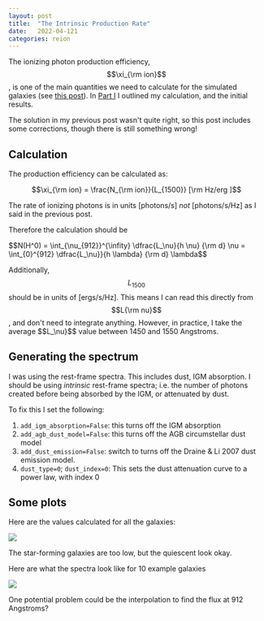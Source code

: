 ```yaml
---
layout: post
title:  "The Intrinsic Production Rate"
date:   2022-04-121
categories: reion
---
```



The ionizing photon production efficiency, $$\xi_{\rm ion}$$, is one of the main quantities we need to calculate for the simulated galaxies (see <a href="https://ndrakos.github.io/blog/reion/Reionization_Modelling/">this post</a>). In <a href=
"https://ndrakos.github.io/blog/reion/The_intrinsic_production_rate/">Part I</a> I outlined my calculation, and the initial results.

The solution in my previous post wasn't quite right, so this post includes some corrections, though there is still something wrong!

## Calculation

The production efficiency can be calculated as:

$$\xi_{\rm ion} = \frac{N_{\rm ion}}{L_{1500}} [\rm Hz/erg ]$$

The rate of ionizing photons is in units [photons/s] *not* [photons/s/Hz] as I said in the previous post.

Therefore the calculation should be

$$N(H^0) = \int_{\nu_{912}}^{\infity} \dfrac{L_\nu}{h \nu}  {\rm d} \nu = \int_{0}^{912} \dfrac{L_\nu}}{h \lambda} {\rm d} \lambda$$


Additionally, $$L_{1500}$$ should be in units of [ergs/s/Hz]. This means I can read this directly from $$L{\rm nu}$$, and don't need to integrate anything. However, in practice, I take the average $$L_\nu}$$ value between 1450 and 1550 Angstroms. 


## Generating the spectrum

I was using the rest-frame spectra. This includes dust, IGM absorption. I should be using *intrinsic* rest-frame spectra; i.e. the number of photons created before being absorbed by the IGM, or attenuated by dust.

To fix this I set the following:

1. <code>add_igm_absorption=False</code>: this turns off the IGM absorption
2. <code>add_agb_dust_model=False</code>: this turns off the AGB circumstellar dust model
3. <code>add_dust_emission=False</code>: switch to turns off the Draine & Li 2007 dust emission model.
4. <code>dust_type=0</code>; <code>dust_index=0</code>: This sets the dust attenuation curve to a power law, with index 0


## Some plots

Here are the values calculated for all the galaxies:

<img src="{{ site.baseurl }}/assets/plots/20220421_xi_ion_scatter.png">

The star-forming galaxies are too low, but the quiescent look okay.

Here are what the spectra look like for 10 example galaxies

<img src="{{ site.baseurl }}/assets/plots/20220421_xi_ion_scatter.png">

One potential problem could be the interpolation to find the flux at 912 Angstroms?
